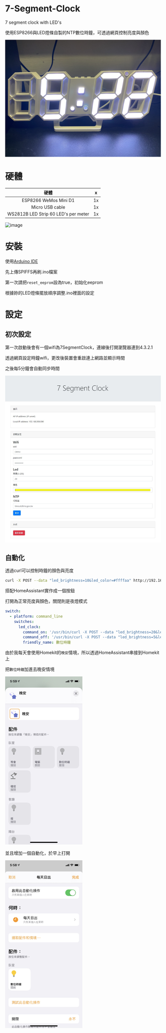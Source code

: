 # 7-Segment-Clock
7 segment clock with LED's

使用ESP8266與LED燈條自製的NTP數位時鐘，可透過網頁控制亮度與顏色

![image](https://github.com/iml885203/7-Segment-Clock/blob/master/Screenshot/demo.jpg?raw=true)

# 硬體

|硬體|x|
|:-:|:-:|
|ESP8266 WeMos Mini D1|1x|
|Micro USB cable|1x|
|WS2812B LED Strip 60 LED's per meter	|1x|

![image](https://github.com/iml885203/7-Segment-Clock/blob/master/Screenshot/hardware.jpg?raw=true)

# 安裝
使用[Arduino IDE](https://www.arduino.cc/en/software)

先上傳SPIFFS再刷.ino檔案

第一次請把`reset_eeprom`設為true，初始化eeprom

根據妳的LED燈條擺放順序調整.ino裡面的設定

# 設定

## 初次設定
第一次啟動後會有一個wifi為7SegmentClock，連線後打開瀏覽器連到4.3.2.1

透過網頁設定時鐘wifi，更改後裝置會重啟連上網路並顯示時間

之後每5分鐘會自動同步時間

![image](https://github.com/iml885203/7-Segment-Clock/blob/master/Screenshot/web.jpg?raw=true)

## 自動化
透過curl可以控制時鐘的顏色與亮度

```bash
curl -X POST --data "led_brightness=10&led_color=#ffffaa" http://192.168.0.0/setting
```

搭配HomeAssistant實作成一個按鈕

打開為正常亮度與顏色，關閉則是夜燈模式

```yaml
switch:
  - platform: command_line
    switches:
      led_clock:
        command_on: '/usr/bin/curl -X POST --data "led_brightness=20&led_color=#ffffaa" http://192.168.0.0/setting'
        command_off: '/usr/bin/curl -X POST --data "led_brightness=5&led_color=#ffff1e" http://192.168.0.0/setting'
        friendly_name: 數位時鐘
```

由於我每天會使用Homekit的`晚安`情境，所以透過HomeAssistant串接到Homekit上

把`數位時鐘`加進去晚安情境

<img src="https://github.com/iml885203/7-Segment-Clock/blob/master/Screenshot/homekit1.jpg?raw=true" width="250px">

並且增加一個自動化，於早上打開

<img src="https://github.com/iml885203/7-Segment-Clock/blob/master/Screenshot/homekit2.jpg?raw=true" width="250px">